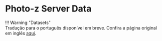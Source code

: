 # Photo-z Server Data 


!!! Warning "Datasets"      
      Tradução para o português disponível em breve. Confira a página original em inglês [aqui](https://docs.linea.org.br/en/data/pz_server_data.html). 